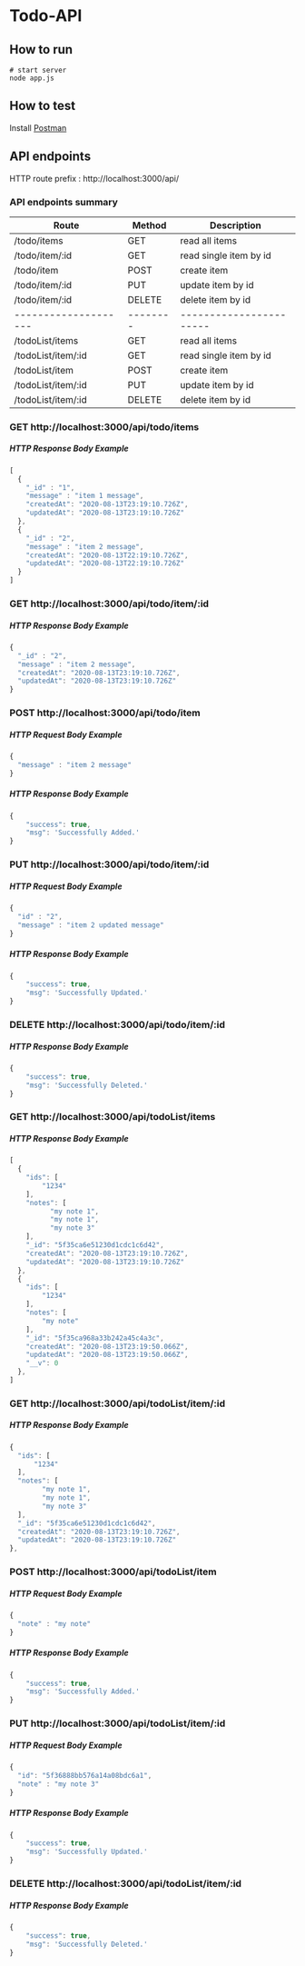 # Todo-API

## How to run
```
# start server
node app.js
```

## How to test
Install [Postman](https://www.getpostman.com/)


## API endpoints

HTTP route prefix : http://localhost:3000/api/

### API endpoints summary
Route      	        | Method | Description
--------------------|--------|-----------------------
/todo/items         | GET    | read all items
/todo/item/:id 	    | GET    | read single item by id
/todo/item		      | POST   | create item
/todo/item/:id 	    | PUT    | update item by id
/todo/item/:id 	    | DELETE | delete item by id
--------------------|--------|-----------------------
/todoList/items     | GET    | read all items
/todoList/item/:id 	| GET    | read single item by id
/todoList/item		  | POST   | create item
/todoList/item/:id 	| PUT    | update item by id
/todoList/item/:id 	| DELETE | delete item by id

### GET http://localhost:3000/api/todo/items
##### HTTP Response Body Example
```javascript
[
  { 
    "_id" : "1",
    "message" : "item 1 message",
    "createdAt": "2020-08-13T23:19:10.726Z",
    "updatedAt": "2020-08-13T23:19:10.726Z"
  },
  {
    "_id" : "2",
    "message" : "item 2 message",
    "createdAt": "2020-08-13T22:19:10.726Z",
    "updatedAt": "2020-08-13T22:19:10.726Z"
  }
]
```

### GET http://localhost:3000/api/todo/item/:id
##### HTTP Response Body Example
```javascript
{
  "_id" : "2",
  "message" : "item 2 message",
  "createdAt": "2020-08-13T23:19:10.726Z",
  "updatedAt": "2020-08-13T23:19:10.726Z"
}
```

### POST http://localhost:3000/api/todo/item
##### HTTP Request Body Example
```javascript 
{
  "message" : "item 2 message"
}
```

##### HTTP Response Body Example
```javascript
{
    "success": true,
    "msg": 'Successfully Added.'
}
```

### PUT http://localhost:3000/api/todo/item/:id
##### HTTP Request Body Example
```javascript 
{
  "id" : "2",
  "message" : "item 2 updated message"
}
```

##### HTTP Response Body Example
```javascript
{
    "success": true,
    "msg": 'Successfully Updated.'
}
```

### DELETE http://localhost:3000/api/todo/item/:id
##### HTTP Response Body Example
```javascript
{
    "success": true,
    "msg": 'Successfully Deleted.'
}
```

### GET http://localhost:3000/api/todoList/items
##### HTTP Response Body Example
```javascript
[
  {
    "ids": [
        "1234"
    ],
    "notes": [
          "my note 1",
          "my note 1",
          "my note 3"
    ],
    "_id": "5f35ca6e51230d1cdc1c6d42",
    "createdAt": "2020-08-13T23:19:10.726Z",
    "updatedAt": "2020-08-13T23:19:10.726Z"
  },
  {
    "ids": [
        "1234"
    ],
    "notes": [
        "my note"
    ],
    "_id": "5f35ca968a33b242a45c4a3c",
    "createdAt": "2020-08-13T23:19:50.066Z",
    "updatedAt": "2020-08-13T23:19:50.066Z",
    "__v": 0
  },
]
```

### GET http://localhost:3000/api/todoList/item/:id
##### HTTP Response Body Example
```javascript
{
  "ids": [
      "1234"
  ],
  "notes": [
        "my note 1",
        "my note 1",
        "my note 3"
  ],
  "_id": "5f35ca6e51230d1cdc1c6d42",
  "createdAt": "2020-08-13T23:19:10.726Z",
  "updatedAt": "2020-08-13T23:19:10.726Z"
},
```

### POST http://localhost:3000/api/todoList/item
##### HTTP Request Body Example
```javascript 
{
  "note" : "my note"
}
```

##### HTTP Response Body Example
```javascript
{
    "success": true,
    "msg": 'Successfully Added.'
}
```

### PUT http://localhost:3000/api/todoList/item/:id
##### HTTP Request Body Example
```javascript 
{
  "id": "5f36888bb576a14a08bdc6a1",
  "note" : "my note 3"
}
```

##### HTTP Response Body Example
```javascript
{
    "success": true,
    "msg": 'Successfully Updated.'
}
```

### DELETE http://localhost:3000/api/todoList/item/:id
##### HTTP Response Body Example
```javascript
{
    "success": true,
    "msg": 'Successfully Deleted.'
}
```

